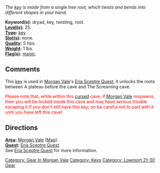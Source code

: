 *The [key](:Category:_Keys.md "wikilink") is made from a single tree
root, which twists and bends into different shapes in your hand.*

**Keyword(s):** dryad, key, twisting, root.  
**[Level(s)](Object_Level.md "wikilink"):** 25.  
**[Type](:Category:_Object_Types.md "wikilink"):**
[key](:Category:_Keys.md "wikilink").  
**[Slot(s)](Object_Slots.md "wikilink"):** none.  
**[Quality](Object_Quality.md "wikilink"):** 5 hps.  
**[Weight](Object_Weight.md "wikilink"):** 1 lbs.  
**[Flag(s)](:Category:_Object_Flags.md "wikilink"):**
[magic](Magic_Flag.md "wikilink").  

## Comments

This [key](:Category:_Keys.md "wikilink") is used in [Morgan
Vale](:Category:_Morgan_Vale.md "wikilink")'s [Eria Sceptre
Quest](Eria_Sceptre_Quest.md "wikilink"); it unlocks the roots between A
plateau before the cave and The Screaming cave.

<font color=red>Please note that, while within this
[cursed](Cursed_Rooms.md "wikilink") cave, if [Morgan
Vale](:Category:_Morgan_Vale.md "wikilink") respawns, then you will be
locked inside this cave and may have serious trouble escaping it if you
don't still have this key; so be careful not to part with it until you
have left this cave!</font>

## Directions

**[Area](:Category:_Areas.md "wikilink"):** [Morgan
Vale](:Category:_Morgan_Vale.md "wikilink")
([Map](Morgan_Vale_Map.md "wikilink")).  
**[Quest](:Category:_Ticket_Quests.md "wikilink"):** [Eria Sceptre
Quest](Eria_Sceptre_Quest.md "wikilink").  
See [Eria Sceptre Quest](Eria_Sceptre_Quest.md "wikilink") for more
information.

[Category: Gear In Morgan
Vale](Category:_Gear_In_Morgan_Vale "wikilink") [Category:
Keys](Category:_Keys "wikilink") [Category: Lowmort 21-30
Gear](Category:_Lowmort_21-30_Gear "wikilink")
